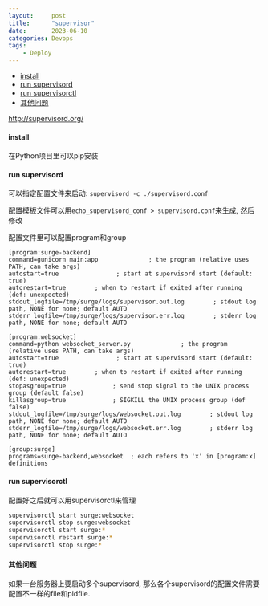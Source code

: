 ```yaml
---
layout:     post
title:      "supervisor"
date:       2023-06-10
categories: Devops
tags:
    - Deploy
---
```


- [install](#install)
- [run supervisord](#run-supervisord)
- [run supervisorctl](#run-supervisorctl)
- [其他问题](#其他问题)


http://supervisord.org/

#### install

在Python项目里可以pip安装  

#### run supervisord

可以指定配置文件来启动:
`supervisord -c ./supervisord.conf`

配置模板文件可以用`echo_supervisord_conf > supervisord.conf`来生成, 然后修改

配置文件里可以配置program和group
```text
[program:surge-backend]
command=gunicorn main:app              ; the program (relative uses PATH, can take args)
autostart=true                ; start at supervisord start (default: true)
autorestart=true        ; when to restart if exited after running (def: unexpected)
stdout_logfile=/tmp/surge/logs/supervisor.out.log        ; stdout log path, NONE for none; default AUTO
stderr_logfile=/tmp/surge/logs/supervisor.err.log        ; stderr log path, NONE for none; default AUTO

[program:websocket]
command=python websocket_server.py              ; the program (relative uses PATH, can take args)
autostart=true                ; start at supervisord start (default: true)
autorestart=true        ; when to restart if exited after running (def: unexpected)
stopasgroup=true             ; send stop signal to the UNIX process group (default false)
killasgroup=true             ; SIGKILL the UNIX process group (def false)
stdout_logfile=/tmp/surge/logs/websocket.out.log        ; stdout log path, NONE for none; default AUTO
stderr_logfile=/tmp/surge/logs/websocket.err.log        ; stderr log path, NONE for none; default AUTO

[group:surge]
programs=surge-backend,websocket  ; each refers to 'x' in [program:x] definitions
```

#### run supervisorctl

配置好之后就可以用supervisorctl来管理
```bash
supervisorctl start surge:websocket
supervisorctl stop surge:websocket
supervisorctl start surge:*
supervisorctl restart surge:*
supervisorctl stop surge:*
```

#### 其他问题

如果一台服务器上要启动多个supervisord, 那么各个supervisord的配置文件需要配置不一样的file和pidfile.
